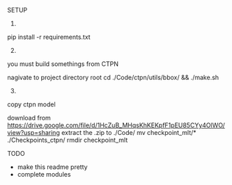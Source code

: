 SETUP

1.
pip install -r requirements.txt

2.
you must build somethings from CTPN

nagivate to project directory root
cd ./Code/ctpn/utils/bbox/ && ./make.sh

3.
copy ctpn model 

download from https://drive.google.com/file/d/1HcZuB_MHqsKhKEKpfF1pEU85CYy4OlWO/view?usp=sharing
extract the .zip to  ./Code/
mv checkpoint_mlt/* ./Checkpoints_ctpn/
rmdir checkpoint_mlt

 


TODO
- make this readme pretty
- complete modules

